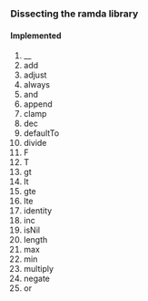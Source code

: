 ### Dissecting the ramda library

#### Implemented

1. __
2. add
3. adjust
4. always
5. and
6. append
7. clamp
8. dec
9. defaultTo
10. divide
11. F
12. T
13. gt
14. lt
15. gte
16. lte
17. identity
18. inc
19. isNil
20. length
21. max
22. min
23. multiply
24. negate
25. or